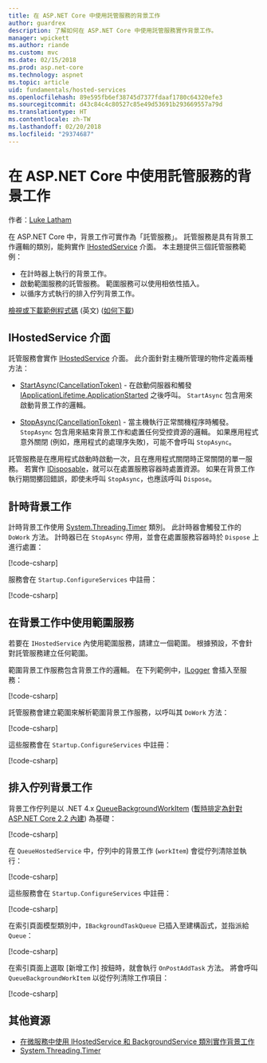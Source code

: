 ```yaml
---
title: 在 ASP.NET Core 中使用託管服務的背景工作
author: guardrex
description: 了解如何在 ASP.NET Core 中使用託管服務實作背景工作。
manager: wpickett
ms.author: riande
ms.custom: mvc
ms.date: 02/15/2018
ms.prod: asp.net-core
ms.technology: aspnet
ms.topic: article
uid: fundamentals/hosted-services
ms.openlocfilehash: 89e595fb6ef38745d7377fdaaf1780c64320efe3
ms.sourcegitcommit: d43c84c4c80527c85e49d53691b293669557a79d
ms.translationtype: HT
ms.contentlocale: zh-TW
ms.lasthandoff: 02/20/2018
ms.locfileid: "29374687"
---
```

# <a name="background-tasks-with-hosted-services-in-aspnet-core"></a>在 ASP.NET Core 中使用託管服務的背景工作

作者：[Luke Latham](https://github.com/guardrex)

在 ASP.NET Core 中，背景工作可實作為「託管服務」。 託管服務是具有背景工作邏輯的類別，能夠實作 [IHostedService](/dotnet/api/microsoft.extensions.hosting.ihostedservice) 介面。 本主題提供三個託管服務範例：

* 在計時器上執行的背景工作。
* 啟動範圍服務的託管服務。 範圍服務可以使用相依性插入。
* 以循序方式執行的排入佇列背景工作。

[檢視或下載範例程式碼](https://github.com/aspnet/Docs/tree/master/aspnetcore/fundamentals/hosted-services/samples/2.x) \(英文\) ([如何下載](xref:tutorials/index#how-to-download-a-sample))

## <a name="ihostedservice-interface"></a>IHostedService 介面

託管服務會實作 [IHostedService](/dotnet/api/microsoft.extensions.hosting.ihostedservice) 介面。 此介面針對主機所管理的物件定義兩種方法：

* [StartAsync(CancellationToken)](/dotnet/api/microsoft.extensions.hosting.ihostedservice.startasync) - 在啟動伺服器和觸發 [IApplicationLifetime.ApplicationStarted](/dotnet/api/microsoft.aspnetcore.hosting.iapplicationlifetime.applicationstarted) 之後呼叫。 `StartAsync` 包含用來啟動背景工作的邏輯。

* [StopAsync(CancellationToken)](/dotnet/api/microsoft.extensions.hosting.ihostedservice.stopasync) - 當主機執行正常關機程序時觸發。 `StopAsync` 包含用來結束背景工作和處置任何受控資源的邏輯。 如果應用程式意外關閉 (例如，應用程式的處理序失敗)，可能不會呼叫 `StopAsync`。

託管服務是在應用程式啟動時啟動一次，且在應用程式關閉時正常關閉的單一服務。 若實作 [IDisposable](/dotnet/api/system.idisposable)，就可以在處置服務容器時處置資源。 如果在背景工作執行期間擲回錯誤，即使未呼叫 `StopAsync`，也應該呼叫 `Dispose`。

## <a name="timed-background-tasks"></a>計時背景工作

計時背景工作使用 [System.Threading.Timer](/dotnet/api/system.threading.timer) 類別。 此計時器會觸發工作的 `DoWork` 方法。 計時器已在 `StopAsync` 停用，並會在處置服務容器時於 `Dispose` 上進行處置：

[!code-csharp[](hosted-services/samples/2.x/Services/TimedHostedService.cs?name=snippet1&highlight=15-16,30,37)]

服務會在 `Startup.ConfigureServices` 中註冊：

[!code-csharp[](hosted-services/samples/2.x/Startup.cs?name=snippet1)]

## <a name="consuming-a-scoped-service-in-a-background-task"></a>在背景工作中使用範圍服務

若要在 `IHostedService` 內使用範圍服務，請建立一個範圍。 根據預設，不會針對託管服務建立任何範圍。

範圍背景工作服務包含背景工作的邏輯。 在下列範例中，[ILogger](/dotnet/api/microsoft.extensions.logging.ilogger) 會插入至服務：

[!code-csharp[](hosted-services/samples/2.x/Services/ScopedProcessingService.cs?name=snippet1)]

託管服務會建立範圍來解析範圍背景工作服務，以呼叫其 `DoWork` 方法：

[!code-csharp[](hosted-services/samples/2.x/Services/ConsumeScopedServiceHostedService.cs?name=snippet1&highlight=29-36)]

這些服務會在 `Startup.ConfigureServices` 中註冊：

[!code-csharp[](hosted-services/samples/2.x/Startup.cs?name=snippet2)]

## <a name="queued-background-tasks"></a>排入佇列背景工作

背景工作佇列是以 .NET 4.x [QueueBackgroundWorkItem](/dotnet/api/system.web.hosting.hostingenvironment.queuebackgroundworkitem) ([暫時排定為針對 ASP.NET Core 2.2 內建](https://github.com/aspnet/Hosting/issues/1280)) 為基礎：

[!code-csharp[](hosted-services/samples/2.x/Services/BackgroundTaskQueue.cs?name=snippet1)]

在 `QueueHostedService` 中，佇列中的背景工作 (`workItem`) 會從佇列清除並執行：

[!code-csharp[](hosted-services/samples/2.x/Services/QueuedHostedService.cs?name=snippet1&highlight=30-31,35)]

這些服務會在 `Startup.ConfigureServices` 中註冊：

[!code-csharp[](hosted-services/samples/2.x/Startup.cs?name=snippet3)]

在索引頁面模型類別中，`IBackgroundTaskQueue` 已插入至建構函式，並指派給 `Queue`：

[!code-csharp[](hosted-services/samples/2.x/Pages/Index.cshtml.cs?name=snippet1)]

在索引頁面上選取 [新增工作] 按鈕時，就會執行 `OnPostAddTask` 方法。 將會呼叫 `QueueBackgroundWorkItem` 以從佇列清除工作項目：

[!code-csharp[](hosted-services/samples/2.x/Pages/Index.cshtml.cs?name=snippet2)]

## <a name="additional-resources"></a>其他資源

* [在微服務中使用 IHostedService 和 BackgroundService 類別實作背景工作](/dotnet/standard/microservices-architecture/multi-container-microservice-net-applications/background-tasks-with-ihostedservice)
* [System.Threading.Timer](/dotnet/api/system.threading.timer)
